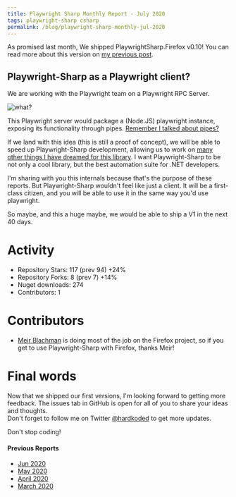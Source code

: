 ```yaml
---
title: Playwright Sharp Monthly Report - July 2020
tags: playwright-sharp csharp
permalink: /blog/playwright-sharp-monthly-jul-2020
---
```


As promised last month, We shipped PlaywrightSharp.Firefox v0.10! You can read more about this version on [my previous post](https://www.hardkoded.com/blog/playwright-sharp-firefox-010).

## Playwright-Sharp as a Playwright client?

We are working with the Playwright team on a Playwright RPC Server.

![what?](https://media3.giphy.com/media/tu54GM19sqJOw/giphy.gif?cid=ecf05e474bb123a4008217cce4e23050f901bff9caa27a8e&rid=giphy.gif)

This Playwright server would package a (Node.JS) playwright instance, exposing its functionality through pipes. [Remember I talked about pipes?](https://www.hardkoded.com/blog/interprocess-communication) 

If we land with this idea (this is still a proof of concept), we will be able to speed up  Playwright-Sharp development, allowing us to work on [many other things I have dreamed for this library](https://github.com/hardkoded/playwright-sharp/projects/4). I want Playwright-Sharp to be not only a cool library, but the best automation suite for .NET developers. 

I'm sharing with you this internals because that's the purpose of these reports. But Playwright-Sharp wouldn't feel like just a client. It will be a first-class citizen, and you will be able to use it in the same way you'd use playwright.

So maybe, and this a huge maybe, we would be able to ship a V1 in the next 40 days.

# Activity

 * Repository Stars: 117 (prev 94) +24%
 * Repository Forks: 8 (prev 7) +14%
 * Nuget downloads: 274
 * Contributors: 1

# Contributors

* [Meir Blachman](https://twitter.com/MeirBlachman) is doing most of the job on the Firefox project, so if you get to use Playwright-Sharp with Firefox, thanks Meir!
 
# Final words

Now that we shipped our first versions, I'm looking forward to getting more feedback. The issues tab in GitHub is open for all of you to share your ideas and thoughts.  
Don't forget to follow me on Twitter [@hardkoded](https://twitter.com/hardkoded) to get more updates.

Don't stop coding!

#### Previous Reports
 * [Jun 2020](https://www.hardkoded.com/blog/playwright-sharp-monthly-jun-2020)
 * [May 2020](https://www.hardkoded.com/blog/playwright-sharp-monthly-may-2020)
 * [April 2020](https://www.hardkoded.com/blog/playwright-sharp-monthly-apr-2020)
 * [March 2020](https://www.hardkoded.com/blog/playwright-sharp-monthly-march-2020)
